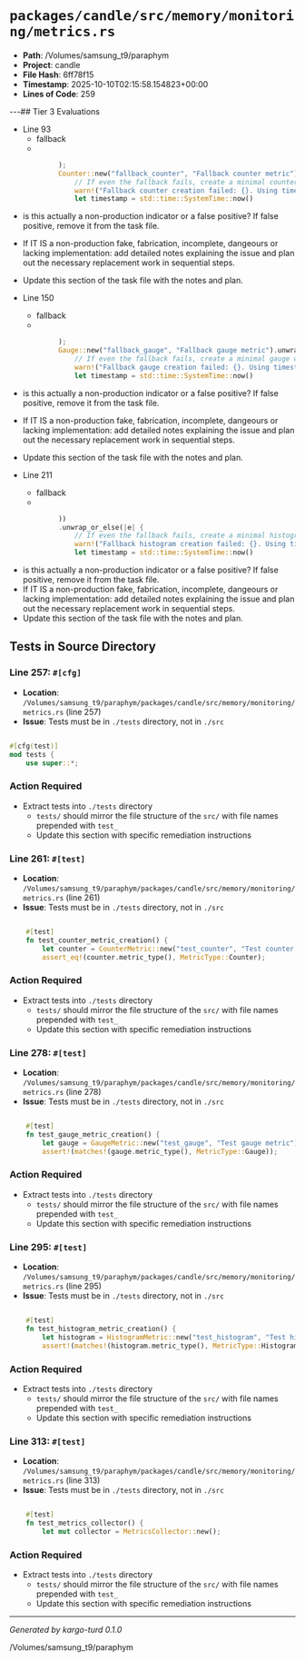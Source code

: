 # `packages/candle/src/memory/monitoring/metrics.rs`

- **Path**: /Volumes/samsung_t9/paraphym
- **Project**: candle
- **File Hash**: 6ff78f15  
- **Timestamp**: 2025-10-10T02:15:58.154823+00:00  
- **Lines of Code**: 259

---## Tier 3 Evaluations


- Line 93
  - fallback
  - 

```rust
            );
            Counter::new("fallback_counter", "Fallback counter metric").unwrap_or_else(|e| {
                // If even the fallback fails, create a minimal counter with timestamp suffix
                warn!("Fallback counter creation failed: {}. Using timestamped minimal counter.", e);
                let timestamp = std::time::SystemTime::now()
```

- is this actually a non-production indicator or a false positive? If false positive, remove it from the task file.
- If IT IS a non-production fake, fabrication, incomplete, dangeours or lacking implementation: add detailed notes explaining the issue and plan out the necessary replacement work in sequential steps. 
- Update this section of the task file with the notes and plan.


- Line 150
  - fallback
  - 

```rust
            );
            Gauge::new("fallback_gauge", "Fallback gauge metric").unwrap_or_else(|e| {
                // If even the fallback fails, create a minimal gauge with timestamp suffix
                warn!("Fallback gauge creation failed: {}. Using timestamped minimal gauge.", e);
                let timestamp = std::time::SystemTime::now()
```

- is this actually a non-production indicator or a false positive? If false positive, remove it from the task file.
- If IT IS a non-production fake, fabrication, incomplete, dangeours or lacking implementation: add detailed notes explaining the issue and plan out the necessary replacement work in sequential steps. 
- Update this section of the task file with the notes and plan.


- Line 211
  - fallback
  - 

```rust
            ))
            .unwrap_or_else(|e| {
                // If even the fallback fails, create a minimal histogram with timestamp suffix
                warn!("Fallback histogram creation failed: {}. Using timestamped minimal histogram.", e);
                let timestamp = std::time::SystemTime::now()
```

- is this actually a non-production indicator or a false positive? If false positive, remove it from the task file.
- If IT IS a non-production fake, fabrication, incomplete, dangeours or lacking implementation: add detailed notes explaining the issue and plan out the necessary replacement work in sequential steps. 
- Update this section of the task file with the notes and plan.

## Tests in Source Directory


### Line 257: `#[cfg]`

- **Location**: `/Volumes/samsung_t9/paraphym/packages/candle/src/memory/monitoring/metrics.rs` (line 257)
- **Issue**: Tests must be in `./tests` directory, not in `./src`

```rust

#[cfg(test)]
mod tests {
    use super::*;

```

### Action Required

- Extract tests into `./tests` directory
  - `tests/` should mirror the file structure of the `src/` with file names prepended with `test_`
  - Update this section with specific remediation instructions
  


### Line 261: `#[test]`

- **Location**: `/Volumes/samsung_t9/paraphym/packages/candle/src/memory/monitoring/metrics.rs` (line 261)
- **Issue**: Tests must be in `./tests` directory, not in `./src`

```rust

    #[test]
    fn test_counter_metric_creation() {
        let counter = CounterMetric::new("test_counter", "Test counter metric");
        assert_eq!(counter.metric_type(), MetricType::Counter);
```

### Action Required

- Extract tests into `./tests` directory
  - `tests/` should mirror the file structure of the `src/` with file names prepended with `test_`
  - Update this section with specific remediation instructions
  


### Line 278: `#[test]`

- **Location**: `/Volumes/samsung_t9/paraphym/packages/candle/src/memory/monitoring/metrics.rs` (line 278)
- **Issue**: Tests must be in `./tests` directory, not in `./src`

```rust

    #[test]
    fn test_gauge_metric_creation() {
        let gauge = GaugeMetric::new("test_gauge", "Test gauge metric");
        assert!(matches!(gauge.metric_type(), MetricType::Gauge));
```

### Action Required

- Extract tests into `./tests` directory
  - `tests/` should mirror the file structure of the `src/` with file names prepended with `test_`
  - Update this section with specific remediation instructions
  


### Line 295: `#[test]`

- **Location**: `/Volumes/samsung_t9/paraphym/packages/candle/src/memory/monitoring/metrics.rs` (line 295)
- **Issue**: Tests must be in `./tests` directory, not in `./src`

```rust

    #[test]
    fn test_histogram_metric_creation() {
        let histogram = HistogramMetric::new("test_histogram", "Test histogram metric");
        assert!(matches!(histogram.metric_type(), MetricType::Histogram));
```

### Action Required

- Extract tests into `./tests` directory
  - `tests/` should mirror the file structure of the `src/` with file names prepended with `test_`
  - Update this section with specific remediation instructions
  


### Line 313: `#[test]`

- **Location**: `/Volumes/samsung_t9/paraphym/packages/candle/src/memory/monitoring/metrics.rs` (line 313)
- **Issue**: Tests must be in `./tests` directory, not in `./src`

```rust

    #[test]
    fn test_metrics_collector() {
        let mut collector = MetricsCollector::new();

```

### Action Required

- Extract tests into `./tests` directory
  - `tests/` should mirror the file structure of the `src/` with file names prepended with `test_`
  - Update this section with specific remediation instructions
  

---

*Generated by kargo-turd 0.1.0*

/Volumes/samsung_t9/paraphym
